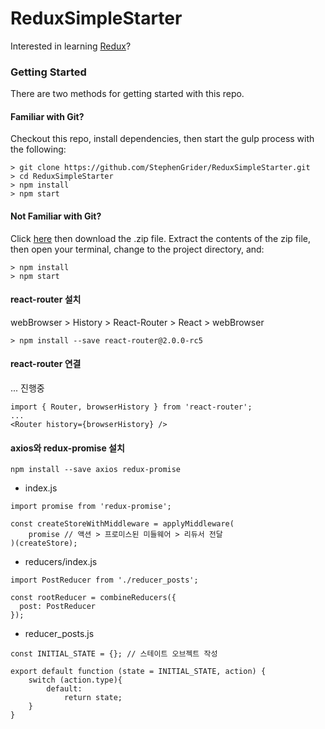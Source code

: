 # ReduxSimpleStarter

Interested in learning [Redux](https://www.udemy.com/react-redux/)?

### Getting Started

There are two methods for getting started with this repo.

#### Familiar with Git?
Checkout this repo, install dependencies, then start the gulp process with the following:

```
> git clone https://github.com/StephenGrider/ReduxSimpleStarter.git
> cd ReduxSimpleStarter
> npm install
> npm start
```

#### Not Familiar with Git?
Click [here](https://github.com/StephenGrider/ReactStarter/releases) then download the .zip file.  Extract the contents of the zip file, then open your terminal, change to the project directory, and:

```
> npm install
> npm start
```

#### react-router 설치
webBrowser > History > React-Router > React > webBrowser 
```
> npm install --save react-router@2.0.0-rc5
```

#### react-router 연결
... 진행중
```
import { Router, browserHistory } from 'react-router';
...
<Router history={browserHistory} />
```


#### axios와 redux-promise 설치
```
npm install --save axios redux-promise
```

+ index.js
```
import promise from 'redux-promise';

const createStoreWithMiddleware = applyMiddleware(
    promise // 액션 > 프로미스된 미들웨어 > 리듀서 전달
)(createStore);
```
+ reducers/index.js
```
import PostReducer from './reducer_posts';

const rootReducer = combineReducers({
  post: PostReducer
});
```
+ reducer_posts.js
```
const INITIAL_STATE = {}; // 스테이트 오브젝트 작성

export default function (state = INITIAL_STATE, action) {
    switch (action.type){
        default:
            return state;
    }
}
```